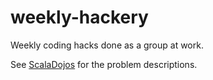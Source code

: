 # weekly-hackery

Weekly coding hacks done as a group at work.

See [ScalaDojos](https://github.com/ScalaDojos/WeeklyProblems) for the problem descriptions.